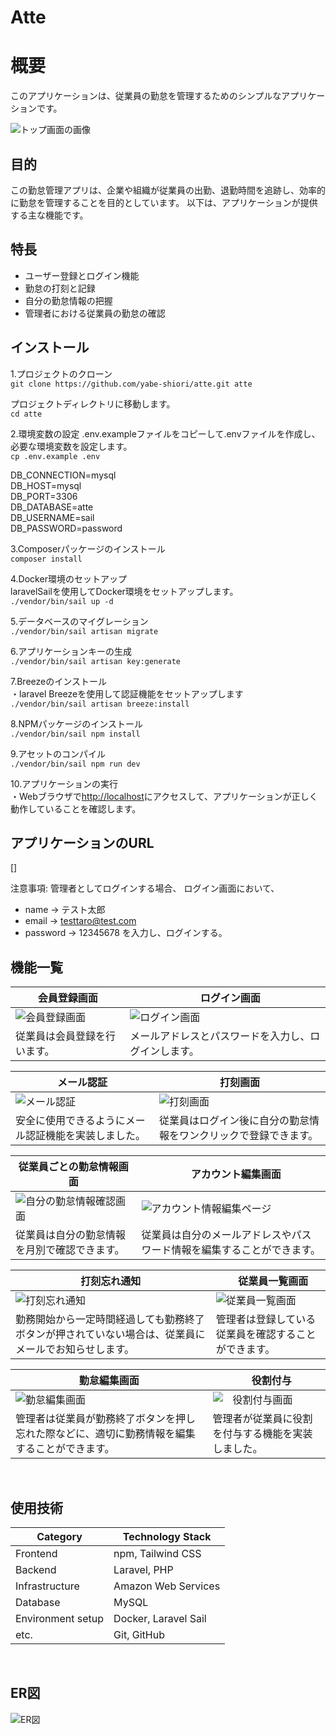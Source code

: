 # Atte

# 概要

このアプリケーションは、従業員の勤怠を管理するためのシンプルなアプリケーションです。

![トップ画面の画像](https://github.com/yabe-shiori/atte/assets/142664073/f2f4716f-0a24-4d27-82bd-a33f3c561856)


## 目的

この勤怠管理アプリは、企業や組織が従業員の出勤、退勤時間を追跡し、効率的に勤怠を管理することを目的としています。
以下は、アプリケーションが提供する主な機能です。

 ## 特長

- ユーザー登録とログイン機能
- 勤怠の打刻と記録
- 自分の勤怠情報の把握
- 管理者における従業員の勤怠の確認

## インストール

1.プロジェクトのクローン  
`git clone https://github.com/yabe-shiori/atte.git atte`  
  
プロジェクトディレクトリに移動します。    
`cd atte`  

2.環境変数の設定
.env.exampleファイルをコピーして.envファイルを作成し、必要な環境変数を設定します。  
`cp .env.example .env`  

DB_CONNECTION=mysql  
DB_HOST=mysql  
DB_PORT=3306  
DB_DATABASE=atte  
DB_USERNAME=sail  
DB_PASSWORD=password  

3.Composerパッケージのインストール  
`composer install`

4.Docker環境のセットアップ  
laravelSailを使用してDocker環境をセットアップします。  
`./vendor/bin/sail up -d`    

5.データベースのマイグレーション  
`./vendor/bin/sail artisan migrate`    

6.アプリケーションキーの生成  
`./vendor/bin/sail artisan key:generate`    

7.Breezeのインストール  
・laravel Breezeを使用して認証機能をセットアップします  
`./vendor/bin/sail artisan breeze:install`    

8.NPMパッケージのインストール  
`./vendor/bin/sail npm install`    

9.アセットのコンパイル  
`./vendor/bin/sail npm run dev`        

10.アプリケーションの実行  
・Webブラウザで[http://localhost](http://localhost)にアクセスして、アプリケーションが正しく動作していることを確認します。  



## アプリケーションのURL
[]

注意事項:
管理者としてログインする場合、
ログイン画面において、

- name -> テスト太郎
- email -> testtaro@test.com
- password -> 12345678
  を入力し、ログインする。

## 機能一覧
| 会員登録画面 |　ログイン画面 |
| ---- | ---- |
| ![会員登録画面](https://github.com/yabe-shiori/atte/assets/142664073/74610f84-65d9-45e1-8556-52ec6931fcab) | ![ログイン画面](https://github.com/yabe-shiori/atte/assets/142664073/a26fb8b9-4097-4a44-bbfd-09eaf796fa49) |
| 従業員は会員登録を行います。 | メールアドレスとパスワードを入力し、ログインします。 |

| メール認証 | 打刻画面 |
| ---- | ---- |
| ![メール認証](https://github.com/yabe-shiori/atte/assets/142664073/68dad4e6-5597-4b5a-be21-fd2b53437f28)　| ![打刻画面](https://github.com/yabe-shiori/atte/assets/142664073/14f71903-b82a-494e-b42f-d2dbb34d2a94) |
| 安全に使用できるようにメール認証機能を実装しました。 | 従業員はログイン後に自分の勤怠情報をワンクリックで登録できます。 |


| 従業員ごとの勤怠情報画面 |　アカウント編集画面 |
| ---- | ---- |
| ![自分の勤怠情報確認画面](https://github.com/yabe-shiori/atte/assets/142664073/38740632-4d68-4a48-8963-45440f9103b3) | ![アカウント情報編集ページ](https://github.com/yabe-shiori/atte/assets/142664073/18185326-6125-4806-a7a4-fe58a5225214) | 
| 従業員は自分の勤怠情報を月別で確認できます。 | 従業員は自分のメールアドレスやパスワード情報を編集することができます。 |

| 打刻忘れ通知 |　従業員一覧画面 |
| ---- | ---- |
| ![打刻忘れ通知](https://github.com/yabe-shiori/atte/assets/142664073/11e267e7-7a24-4b72-9f5c-8f4a3f72b960) | ![従業員一覧画面](https://github.com/yabe-shiori/atte/assets/142664073/c72f75d5-c164-4b7e-ac51-1c8c3c917394)|
| 勤務開始から一定時間経過しても勤務終了ボタンが押されていない場合は、従業員にメールでお知らせします。 | 管理者は登録している従業員を確認することができます。 |

| 勤怠編集画面 |　役割付与 |
| ---- | ---- |
| ![勤怠編集画面](https://github.com/yabe-shiori/atte/assets/142664073/129c5422-9f08-4d62-8913-62437363425c)| ![　役割付与画面](https://github.com/yabe-shiori/atte/assets/142664073/3d23e1b0-476a-467f-970f-bfe3c21da4b8) |
| 管理者は従業員が勤務終了ボタンを押し忘れた際などに、適切に勤務情報を編集することができます。 | 管理者が従業員に役割を付与する機能を実装しました。 |

<br />

## 使用技術

| Category          | Technology Stack                                     |
| ----------------- | --------------------------------------------------   |
| Frontend          | npm, Tailwind CSS                                    |
| Backend           | Laravel, PHP                                         |
| Infrastructure    | Amazon Web Services                                  |
| Database          | MySQL                                                |
| Environment setup | Docker, Laravel Sail                                 |
| etc.              | Git, GitHub                                          |

<br />

## ER図

![ER図](https://github.com/yabe-shiori/atte/assets/142664073/9bff8fd7-7876-4480-b097-adb96b4490fd)

<br />

